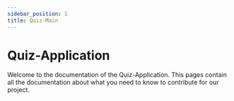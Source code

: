 ```yaml
---
sidebar_position: 1
title: Quiz-Main
---
```


# Quiz-Application

Welcome to the documentation of the Quiz-Application.
This pages contain all the documentation about what you need to know to contribute for our project.